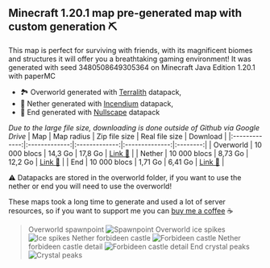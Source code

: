 ## Minecraft 1.20.1 map pre-generated map with custom generation ⛏️

This map is perfect for surviving with friends, with its magnificent biomes and structures it will offer you a breathtaking gaming environment! It was generated with seed 3480508649305364 on Minecraft Java Edition 1.20.1 with paperMC

* 🏞️ Overworld generated with [Terralith](https://www.stardustlabs.net/terralith "Terralith official page") datapack,
* 🌋 Nether generated with [Incendium](https://www.stardustlabs.net/incendium "Incendium official page") datapack,
* 🌌 End generated with [Nullscape](https://www.stardustlabs.net/nullscape "Nullspace official page") datapack

_Due to the large file size, downloading is done outside of Github via Google Drive_
| Map           | Map radius    | Zip file size | Real file size | Download |
|:-------------:|:-------------:|:-------------:|:--------------:|:--------:|
| Overworld     | 10 000 blocs  | 14,3 Go       | 17,8 Go        | [Link 📎](https://drive.google.com/file/d/1zlBMNGwzEtS3tupsPidNVLqOdxdkcUf5/view?usp=sharing "Download Overworld map on Google Drive")     |
| Nether        | 10 000 blocs  | 8,73 Go       | 12,2 Go        | [Link 📎](https://drive.google.com/file/d/1SVXM4hkmm0U0e3D-qv0smpqge4VLYoBU/view?usp=sharing "Download Nether map on Google Drive")     |
| End           | 10 000 blocs  | 1,71 Go       | 6,41 Go        | [Link 📎](https://drive.google.com/file/d/1gKYWW9d3Ix3hZxVGw6UW1oj4dEx8luUB/view?usp=sharing "Download Overworld map on Google Drive")     |

⚠️ Datapacks are stored in the overworld folder, if you want to use the nether or end you will need to use the overworld!

These maps took a long time to generate and used a lot of server resources, so if you want to support me you can [buy me a coffee](https://www.buymeacoffee.com/lucasastley) ☕

> Overworld spawnpoint
![Spawnpoint](https://i.imgur.com/yoYR8YO.png)
> Overworld ice spikes
![Ice spikes](https://i.imgur.com/ZEGQt9Q.png)
> Nether forbideen castle
![Forbideen castle](https://i.imgur.com/Mpuh8Fj.png)
> Nether forbideen castle detail
![Forbideen castle detail](https://i.imgur.com/qrwDMe8.png)
> End crystal peaks
![Crystal peaks](https://i.imgur.com/TcheTsr.png)
